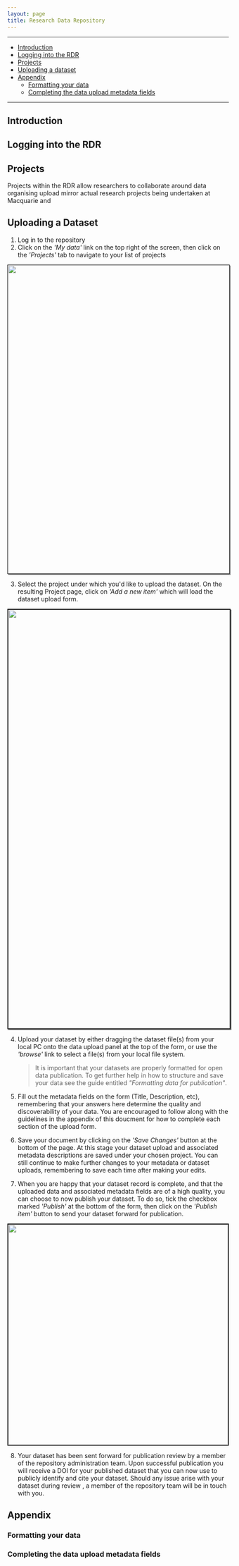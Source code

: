 ```yaml
---
layout: page
title: Research Data Repository
---
```


---

- [Introduction](#introduction)
- [Logging into the RDR](#logging-into-the-rdr)
- [Projects](#projects)
- [Uploading a dataset](#uploading-a-dataset)
- [Appendix](#appendix)
  - [Formatting your data](#formatting-your-data)
  - [Completing the data upload metadata fields](#completing-the-data-upload-metadata-fields)

---

## Introduction

## Logging into the RDR

## Projects

Projects within the RDR allow researchers to collaborate around data organising upload mirror actual research projects being undertaken at Macquarie and

## Uploading a Dataset

1. Log in to the repository
2. Click on the _'My data'_ link on the top right of the screen, then click on the _'Projects'_ tab to navigate to your list of projects

<p align="center">
  <img width="700" style="border: 1px solid; box-shadow: 2px 2px #888888;" src="/assets/images/rdr/projects_tab.png">
</p>

3. Select the project under which you'd like to upload the dataset. On the resulting Project page, click on _'Add a new item'_ which will load the dataset upload form.

<p align="center">
  <img width="950" style="border: 2px solid; box-shadow: 2px 2px #888888;" src="/assets/images/rdr/data_upload_form.png">
</p>

4. Upload your dataset by either dragging the dataset file(s) from your local PC onto the data upload panel at the top of the form, or use the _'browse'_ link to select a file(s) from your local file system.

   > It is important that your datasets are properly formatted for open data publication. To get further help in how to structure and save your data see the guide entitled _"Formatting data for publication"_.

5. Fill out the metadata fields on the form (Title, Description, etc), remembering that your answers here determine the quality and discoverability of your data. You are encouraged to follow along with the guidelines in the appendix of this doucment for how to complete each section of the upload form.

6. Save your document by clicking on the _'Save Changes'_ button at the bottom of the page. At this stage your dataset upload and associated metadata descriptions are saved under your chosen project. You can still continue to make further changes to your metadata or dataset uploads, remembering to save each time after making your edits.

7. When you are happy that your dataset record is complete, and that the uploaded data and associated metadata fields are of a high quality, you can choose to now publish your dataset. To do so, tick the checkbox marked _'Publish'_ at the bottom of the form, then click on the _'Publish item'_ button to send your dataset forward for publication.

<p align="center">
  <img width="500" style="border: 2px solid;" src="images\publish_item.png">
</p>

8. Your dataset has been sent forward for publication review by a member of the repository administration team. Upon successful publication you will receive a DOI for your published dataset that you can now use to publicly identify and cite your dataset. Should any issue arise with your dataset during review , a member of the repository team will be in touch with you.

## Appendix

### Formatting your data

### Completing the data upload metadata fields
